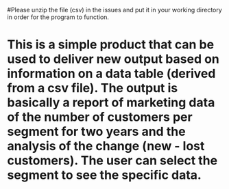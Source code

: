 #Please unzip the file (csv) in the issues and put it in your working directory in order for the program to function.


# This is a simple product that can be used to deliver new output based on information on a data table (derived from a csv file). The output is basically a report of marketing data of the number of customers per segment for two years and the analysis of the change (new - lost customers). The user can select the segment to see the specific data.
